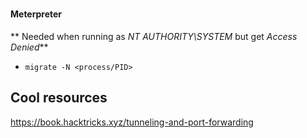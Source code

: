 # 
#### Meterpreter
** Needed when running as _NT AUTHORITY\SYSTEM_ but get _Access Denied_**
* `migrate -N <process/PID>`

## Cool resources
https://book.hacktricks.xyz/tunneling-and-port-forwarding